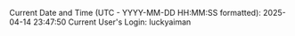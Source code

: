 Current Date and Time (UTC - YYYY-MM-DD HH:MM:SS formatted): 2025-04-14 23:47:50
Current User's Login: luckyaiman
